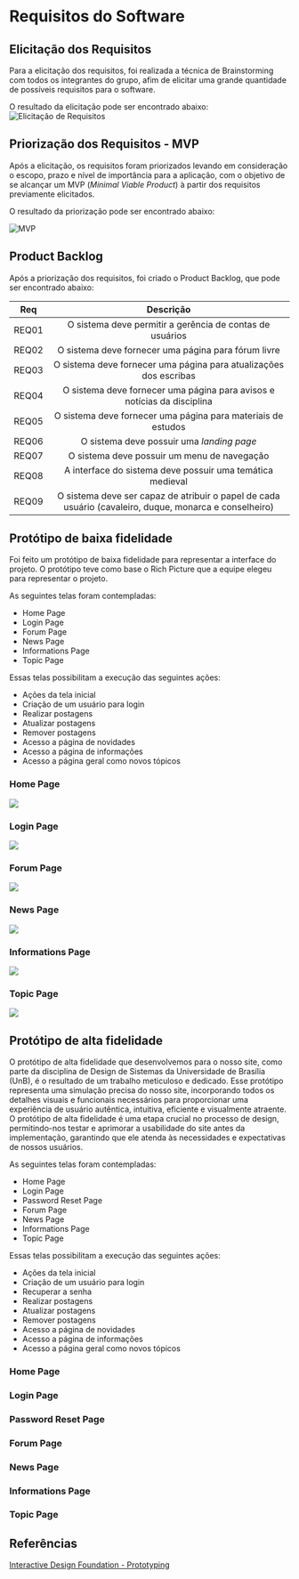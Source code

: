 # Requisitos do Software

## Elicitação dos Requisitos
Para a elicitação dos requisitos, foi realizada a técnica de Brainstorming com todos os integrantes do grupo, afim de elicitar uma grande quantidade de possíveis requisitos para o software.

O resultado da elicitação pode ser encontrado abaixo:
![Elicitação de Requisitos](./assets/requirements/all_requirements.png)


## Priorização dos Requisitos - MVP
Após a elicitação, os requisitos foram priorizados levando em consideração o escopo, prazo e nível de importância para a aplicação, com o objetivo de se alcançar um MVP (*Minimal Viable Product*) à partir dos requisitos previamente elicitados.

O resultado da priorização pode ser encontrado abaixo:

![MVP](./assets/requirements/mvp.png)

## Product Backlog
Após a priorização dos requisitos, foi criado o Product Backlog, que pode ser encontrado abaixo:

| Req | Descrição |
|:--:|:--:|
| REQ01 | O sistema deve permitir a gerência de contas de usuários |
| REQ02 | O sistema deve fornecer uma página para fórum livre |
| REQ03 | O sistema deve fornecer uma página para atualizações dos escribas |
| REQ04 | O sistema deve fornecer uma página para avisos e notícias da disciplina |
| REQ05 | O sistema deve fornecer uma página para materiais de estudos |
| REQ06 | O sistema deve possuir uma *landing page* |
| REQ07 | O sistema deve possuir um menu de navegação |
| REQ08 | A interface do sistema deve possuir uma temática medieval |
| REQ09 | O sistema deve ser capaz de atribuir o papel de cada usuário (cavaleiro, duque, monarca e conselheiro) |

## Protótipo de baixa fidelidade
Foi feito um protótipo de baixa fidelidade para representar a interface do projeto. O protótipo teve como base o Rich Picture que a equipe elegeu para representar o projeto.

As seguintes telas foram contempladas:

- Home Page
- Login Page
- Forum Page    
- News Page
- Informations Page
- Topic Page

Essas telas possibilitam a execução das seguintes ações:

- Ações da tela inicial
- Criação de um usuário para login
- Realizar postagens
- Atualizar postagens
- Remover postagens
- Acesso a página de novidades
- Acesso a página de informações
- Acesso a página geral como novos tópicos

### Home Page
<img src='/docs/assets/prototype/home.png'>

### Login Page
<img src='/docs/assets/prototype/login.png'>

### Forum Page
<img src='/docs/assets/prototype/forum.png'>

### News Page
<img src='/docs/assets/prototype/news.png'>

### Informations Page
<img src='/docs/assets/prototype/informations.png'>

### Topic Page
<img src='/docs/assets/prototype/topic.png'>

## Protótipo de alta fidelidade
O protótipo de alta fidelidade que desenvolvemos para o nosso site, como parte da disciplina de Design de Sistemas da Universidade de Brasília (UnB), é o resultado de um trabalho meticuloso e dedicado. Esse protótipo representa uma simulação precisa do nosso site, incorporando todos os detalhes visuais e funcionais necessários para proporcionar uma experiência de usuário autêntica, intuitiva, eficiente e visualmente atraente. O protótipo de alta fidelidade é uma etapa crucial no processo de design, permitindo-nos testar e aprimorar a usabilidade do site antes da implementação, garantindo que ele atenda às necessidades e expectativas de nossos usuários.


As seguintes telas foram contempladas:

- Home Page
- Login Page
- Password Reset Page
- Forum Page
- News Page
- Informations Page
- Topic Page

Essas telas possibilitam a execução das seguintes ações:

- Ações da tela inicial
- Criação de um usuário para login
- Recuperar a senha
- Realizar postagens
- Atualizar postagens
- Remover postagens
- Acesso a página de novidades
- Acesso a página de informações
- Acesso a página geral como novos tópicos

### Home Page

### Login Page

### Password Reset Page

### Forum Page

### News Page

### Informations Page

### Topic Page

## Referências
[Interactive Design Foundation - Prototyping](https://www.interaction-design.org/literature/topics/prototyping#:~:text=Prototyping%20is%20an%20experimental%20process,can%20release%20the%20right%20products.)





